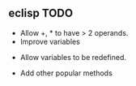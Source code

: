 eclisp TODO
----------

* Allow +, * to have > 2 operands.
* Improve variables
- Allow variables to be redefined.
* Add other popular methods
